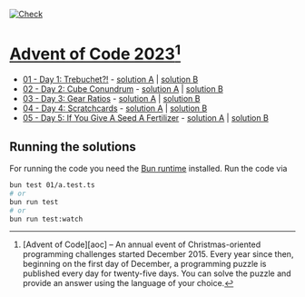 [![Check](https://github.com/Laniman/aoc-2023/actions/workflows/check.yml/badge.svg?branch=main)](https://github.com/Laniman/aoc-2023/actions/workflows/check.yml)

# [Advent of Code 2023](https://adventofcode.com/2023)[^aoc]

- [01 - Day 1: Trebuchet?!](https://adventofcode.com/2023/day/1) -
  [solution A](./01/a.test.ts) | [solution B](./01/b.test.ts)
- [02 - Day 2: Cube Conundrum](https://adventofcode.com/2023/day/2) -
  [solution A](./02/a.test.ts) | [solution B](./02/b.test.ts)
- [03 - Day 3: Gear Ratios](https://adventofcode.com/2023/day/3) -
  [solution A](./03/a.test.ts) | [solution B](./03/b.test.ts)
- [04 - Day 4: Scratchcards](https://adventofcode.com/2023/day/4) -
  [solution A](./04/a.test.ts) | [solution B](./04/b.test.ts)
- [05 - Day 5: If You Give A Seed A Fertilizer](https://adventofcode.com/2023/day/5) -
  [solution A](./05/a.test.ts) | [solution B](./05/b.test.ts)

## Running the solutions

For running the code you need the [Bun runtime](https://bun.sh/) installed.
Run the code via

```bash
bun test 01/a.test.ts
# or
bun run test
# or
bun run test:watch
```
[^aoc]:
    [Advent of Code][aoc] – An annual event of Christmas-oriented programming challenges started December 2015.
    Every year since then, beginning on the first day of December, a programming puzzle is published every day for twenty-five days.
    You can solve the puzzle and provide an answer using the language of your choice.
